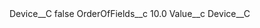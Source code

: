 <?xml version="1.0" encoding="UTF-8"?>
<CustomMetadata xmlns="http://soap.sforce.com/2006/04/metadata" xmlns:xsi="http://www.w3.org/2001/XMLSchema-instance" xmlns:xsd="http://www.w3.org/2001/XMLSchema">
    <label>Device__C</label>
    <protected>false</protected>
    <values>
        <field>OrderOfFields__c</field>
        <value xsi:type="xsd:double">10.0</value>
    </values>
    <values>
        <field>Value__c</field>
        <value xsi:type="xsd:string">Device__C</value>
    </values>
</CustomMetadata>
